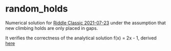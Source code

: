 # random_holds
Numerical solution for [Riddle Classic 2021-07-23](https://fivethirtyeight.com/features/can-you-hop-across-the-chessboard/) under the assumption that new climbing holds are only placed in gaps.

It verifies the correctness of the analytical solution f(x) = 2x - 1, derived [here](https://docs.google.com/document/d/1DKBAz_7YHERliuiMeoF3Oh33fwhf6QlqN1MYiw5KrMA/edit?usp=sharing)
